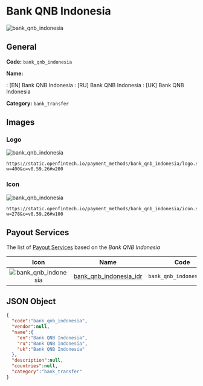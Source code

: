 
# Bank QNB Indonesia 
![bank_qnb_indonesia](https://static.openfintech.io/payment_methods/bank_qnb_indonesia/logo.svg?w=400&c=v0.59.26#w200)  

## General 
**Code:** `bank_qnb_indonesia` 
 
**Name:** 
 
:	[EN] Bank QNB Indonesia 
:	[RU] Bank QNB Indonesia 
:	[UK] Bank QNB Indonesia 
 
**Category:** `bank_transfer` 
 

## Images 

### Logo 
![bank_qnb_indonesia](https://static.openfintech.io/payment_methods/bank_qnb_indonesia/logo.svg?w=400&c=v0.59.26#w200)  

```
https://static.openfintech.io/payment_methods/bank_qnb_indonesia/logo.svg?w=400&c=v0.59.26#w200
```  

### Icon 
![bank_qnb_indonesia](https://static.openfintech.io/payment_methods/bank_qnb_indonesia/icon.svg?w=278&c=v0.59.26#w100)  

```
https://static.openfintech.io/payment_methods/bank_qnb_indonesia/icon.svg?w=278&c=v0.59.26#w100
```  

## Payout Services 
 
The list of [Payout Services](/payout-services/) based on the _Bank QNB Indonesia_ 

|Icon|Name|Code| 
|:---:|:---:|:---:| 
|![bank_qnb_indonesia](https://static.openfintech.io/payout_methods/bank_qnb_indonesia/icon.svg?w=278&c=v0.59.26#w40) |[bank_qnb_indonesia_idr](/payout-services/bank_qnb_indonesia_idr/)|`bank_qnb_indonesia_idr`| 
 

## JSON Object 

```json
{
  "code":"bank_qnb_indonesia",
  "vendor":null,
  "name":{
    "en":"Bank QNB Indonesia",
    "ru":"Bank QNB Indonesia",
    "uk":"Bank QNB Indonesia"
  },
  "description":null,
  "countries":null,
  "category":"bank_transfer"
}
```  
